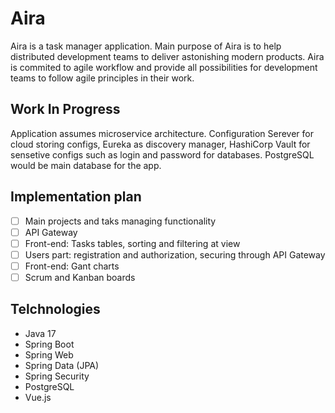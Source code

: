 # Aira
Aira is a task manager application. Main purpose of Aira is to help distributed development teams to deliver astonishing modern products. Aira is commited to agile workflow and provide all possibilities for development teams to follow agile principles in their work.

## Work In Progress
Application assumes microservice architecture. Configuration Serever for cloud storing configs, Eureka as discovery manager, HashiCorp Vault for sensetive configs such as login and password for databases. PostgreSQL would be main database for the app.

## Implementation plan

- [ ] Main projects and taks managing functionality
- [ ] API Gateway
- [ ] Front-end: Tasks tables, sorting and filtering at view
- [ ] Users part: registration and authorization, securing through API Gateway
- [ ] Front-end: Gant charts
- [ ] Scrum and Kanban boards

## Telchnologies
- Java 17
- Spring Boot
- Spring Web
- Spring Data (JPA)
- Spring Security
- PostgreSQL
- Vue.js
